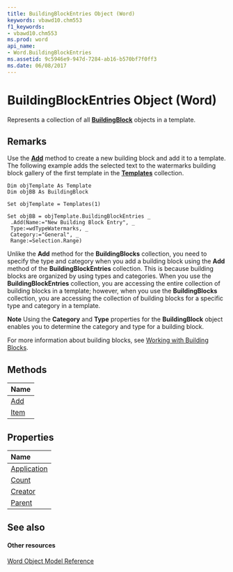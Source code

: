 ```yaml
---
title: BuildingBlockEntries Object (Word)
keywords: vbawd10.chm553
f1_keywords:
- vbawd10.chm553
ms.prod: word
api_name:
- Word.BuildingBlockEntries
ms.assetid: 9c5946e9-947d-7284-ab16-b570bf7f0ff3
ms.date: 06/08/2017
---
```



# BuildingBlockEntries Object (Word)

Represents a collection of all  **[BuildingBlock](buildingblock-object-word.md)** objects in a template.


## Remarks

Use the  **[Add](buildingblockentries-add-method-word.md)** method to create a new building block and add it to a template. The following example adds the selected text to the watermarks building block gallery of the first template in the **[Templates](templates-object-word.md)** collection.


```
Dim objTemplate As Template 
Dim objBB As BuildingBlock 
 
Set objTemplate = Templates(1) 
 
Set objBB = objTemplate.BuildingBlockEntries _ 
 .Add(Name:="New Building Block Entry", _ 
 Type:=wdTypeWatermarks, _ 
 Category:="General", _ 
 Range:=Selection.Range)
```

Unlike the  **Add** method for the **BuildingBlocks** collection, you need to specify the type and category when you add a building block using the **Add** method of the **BuildingBlockEntries** collection. This is because building blocks are organized by using types and categories. When you use the **BuildingBlockEntries** collection, you are accessing the entire collection of building blocks in a template; however, when you use the **BuildingBlocks** collection, you are accessing the collection of building blocks for a specific type and category in a template.


 **Note**  Using the  **Category** and **Type** properties for the **BuildingBlock** object enables you to determine the category and type for a building block.

For more information about building blocks, see [Working with Building Blocks](http://msdn.microsoft.com/library/c32a8972-a6fc-bb66-b62a-039b88580b37%28Office.15%29.aspx).


## Methods



|**Name**|
|:-----|
|[Add](buildingblockentries-add-method-word.md)|
|[Item](buildingblockentries-item-method-word.md)|

## Properties



|**Name**|
|:-----|
|[Application](buildingblockentries-application-property-word.md)|
|[Count](buildingblockentries-count-property-word.md)|
|[Creator](buildingblockentries-creator-property-word.md)|
|[Parent](buildingblockentries-parent-property-word.md)|

## See also


#### Other resources


[Word Object Model Reference](http://msdn.microsoft.com/library/be452561-b436-bb9b-6f94-3faa9a74a6fd%28Office.15%29.aspx)

